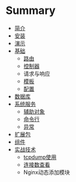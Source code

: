 # Summary

* [简介](README.md)
* [安装](install/an_zhuang.md)
* [演示](showcase/yan_shi.md)
* [基础](base/ji_chu.md)
   * [路由](base/lu_you.md)
   * [控制器](base/kong_zhi_qi.md)
   * 请求与响应
   * [模板](base/mo_ban.md)
   * [配置](base/pei_zhi.md)
* [数据库](database/shuju_ku_md.md)
* [系统服务](system/xi_tong_fu_wu.md)
   * [辅助对象](system/fu_wu_fu_zhu_dui_xiang.md)
   * [命令行](system/ming_ling_xing.md)
   * [异常](system/yi_chang.md)
* [扩展包](extensions/kuo_zhan_bao.md)
* [组件](components/zujian_md.md)
* [实战技术](practice/shizhan_ji_zhu_md.md)
   * [tcpdump使用](tcpdumpshi_yong.md)
   * [连接数查看](lian_jie_shu_cha_kan.md)
   * Nginx动态添加模块

